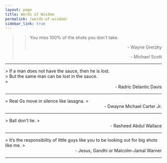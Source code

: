 ```yaml
---
layout: page
title: Words of Wisdom
permalink: /words-of-wisdom/
sidebar_link: true
---
```

> > You miss 100% of the shots you don't take.
> > <div style="text-align: right"> - Wayne Gretzky </div>
> <div style="text-align: right"> - Michael Scott </div>
<hr>
> If a man does not have the sauce, then he is lost.<br/>
> But the same man can be lost in the sauce.<br/>
> <div style="text-align: right"> - Radric Delantic Davis </div>
<hr>
> Real Gs move in silence like lasagna.
> <div style="text-align: right"> - Dwayne Michael Carter Jr. </div>
<hr>
> Ball don't lie.
> <div style="text-align: right"> - Rasheed Abdul Wallace </div>
<hr>
> It’s the responsibility of little guys like you to be looking out for big shots like me.
> <div style="text-align: right"> - Jesus, Gandhi or Malcolm-Jamal Warner </div>
<hr>
